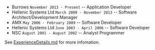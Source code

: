 - Burrows `November 2013 - Present`
-- Application Developer
- Hellenic Systems Ltd `March 2009 - November 2013`
-- Software Architect/Development Manager
- AMX `May 2006 - February 2009`
-- Software Developer
- Hellenic Systems Ltd `June 2003 - April 2006`
-- Software Developer
- NSC `August 2001 - August 2002`
-- Analyst Programmer

See [ExperienceDetails.md](experienceDetails.md) for more infomation.
